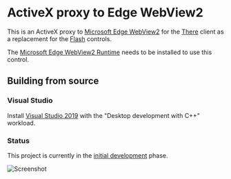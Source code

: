 # ActiveX proxy to Edge WebView2

This is an ActiveX proxy to [Microsoft Edge WebView2](https://docs.microsoft.com/en-us/microsoft-edge/webview2/) for the [There](https://www.there.com/) client as a replacement for the [Flash](https://www.adobe.com/products/flashplayer/end-of-life.html) controls.

The [Microsoft Edge WebView2 Runtime](https://developer.microsoft.com/en-us/microsoft-edge/webview2/) needs to be installed to use this control.

## Building from source

### Visual Studio

Install [Visual Studio 2019](https://visualstudio.microsoft.com/vs/) with the "Desktop development with C++" workload.

### Status

This project is currently in the [initial development](https://github.com/hmphus/there-edge/projects/1) phase.

![Screenshot](https://media.fotki.com/2v2aHNnv5x3JhYT.png)